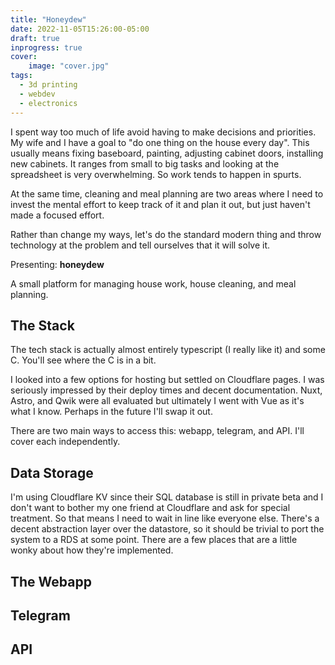 ```yaml
---
title: "Honeydew"
date: 2022-11-05T15:26:00-05:00
draft: true
inprogress: true
cover:
    image: "cover.jpg"
tags:
  - 3d printing
  - webdev
  - electronics
---
```


I spent way too much of life avoid having to make decisions and priorities.
My wife and I have a goal to "do one thing on the house every day".
This usually means fixing baseboard, painting, adjusting cabinet doors, installing new cabinets.
It ranges from small to big tasks and looking at the spreadsheet is very overwhelming.
So work tends to happen in spurts.

At the same time, cleaning and meal planning are two areas where I need to invest the mental effort to keep track of it and plan it out, but just haven't made a focused effort.

Rather than change my ways, let's do the standard modern thing and throw technology at the problem and tell ourselves that it will solve it.

Presenting: __honeydew__

A small platform for managing house work, house cleaning, and meal planning.

## The Stack

The tech stack is actually almost entirely typescript (I really like it) and some C. You'll see where the C is in a bit.

I looked into a few options for hosting but settled on Cloudflare pages. 
I was seriously impressed by their deploy times and decent documentation.
Nuxt, Astro, and Qwik were all evaluated but ultimately I went with Vue as it's what I know.
Perhaps in the future I'll swap it out.

There are two main ways to access this: webapp, telegram, and API. 
I'll cover each independently.

## Data Storage

I'm using Cloudflare KV since their SQL database is still in private beta and I don't want to bother my one friend at Cloudflare and ask for special treatment.
So that means I need to wait in line like everyone else.
There's a decent abstraction layer over the datastore, so it should be trivial to port the system to a RDS at some point.
There are a few places that are a little wonky about how they're implemented. 

## The Webapp

## Telegram

## API

